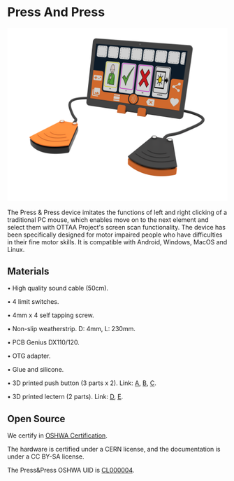 # Press And Press #

<p align="center">
<img src="Photos/pressAndPress.png" width="750" alt="Render-Press&Press">
</p>

The Press & Press device imitates the functions of left and right clicking of a traditional PC mouse, which enables move on to the next element and select them with OTTAA Project's screen scan functionality. The device has been specifically designed for motor impaired people who have difficulties in their fine motor skills. It is compatible with Android, Windows, MacOS and Linux.


## Materials ##
•   High quality sound cable (50cm).

•   4 limit switches.

•   4mm x 4 self tapping screw.

•   Non-slip weatherstrip. D: 4mm, L: 230mm.

•   PCB Genius DX110/120.

•   OTG adapter.

•   Glue and silicone.

•   3D printed push button (3 parts x 2). Link: [A](https://github.com/aguszanoli/prueba/blob/9b890f3bed6f4917c54034c0f8aecce90f546e33/Build_Files/STL_Files/Button-V03-Base.STL), [B](https://github.com/aguszanoli/prueba/blob/9b890f3bed6f4917c54034c0f8aecce90f546e33/Build_Files/STL_Files/Button-V03-Skirt.STL), [C](https://github.com/aguszanoli/prueba/blob/9b890f3bed6f4917c54034c0f8aecce90f546e33/Build_Files/STL_Files/Button-V03-Top.STL).

•   3D printed lectern (2 parts). Link: [D](https://github.com/aguszanoli/prueba/blob/9b890f3bed6f4917c54034c0f8aecce90f546e33/Build_Files/STL_Files/Stand-V03-Case.STL), [E](https://github.com/aguszanoli/prueba/blob/9b890f3bed6f4917c54034c0f8aecce90f546e33/Build_Files/STL_Files/Stand-V03-Cover.STL).


## Open Source ##
We certify in [OSHWA Certification](https://certification.oshwa.org/).

The hardware is certified under a CERN license, and the documentation is under a CC BY-SA license.

The Press&Press OSHWA UID is [CL000004](https://certification.oshwa.org/cl000004.html).

